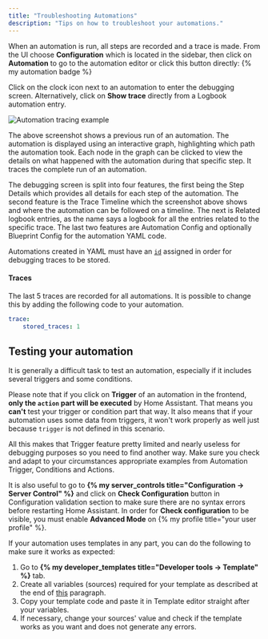 ```yaml
---
title: "Troubleshooting Automations"
description: "Tips on how to troubleshoot your automations."
---
```


When an automation is run, all steps are recorded and a trace is made. From the UI choose **Configuration** which is located in the sidebar, then click on **Automation** to go to the automation editor or click this button directly: {% my automation badge %}

Click on the clock icon next to an automation to enter the debugging screen. Alternatively, click on **Show trace** directly from a Logbook automation entry.

![Automation tracing example](/images/integrations/automation/automation-tracing.png)

The above screenshot shows a previous run of an automation. The automation is displayed using an interactive graph, highlighting which path the automation took. Each node in the graph can be clicked to view the details on what happened with the automation during that specific step. It traces the complete run of an automation.

The debugging screen is split into four features, the first being the Step Details which provides all details for each step of the automation. The second feature is the Trace Timeline which the screenshot above shows and where the automation can be followed on a timeline. The next is Related logbook entries, as the name says a logbook for all the entries related to the specific trace. The last two features are Automation Config and optionally Blueprint Config for the automation YAML code.

Automations created in YAML must have an [`id`](/docs/automation/yaml/#migrating-your-yaml-automations-to-automationsyaml) assigned in order for debugging traces to be stored.

#### Traces ####

The last 5 traces are recorded for all automations. It is possible to change this by adding the following code to your automation.

```yaml
trace:
    stored_traces: 1
```

[template]: /topics/templating/

## Testing your automation

It is generally a difficult task to test an automation, especially if it includes several triggers and some conditions.

Please note that if you click on **Trigger** of an automation in the frontend, **only the `action` part will be executed** by Home Assistant. That means you **can't** test your trigger or condition part that way. It also means that if your automation uses some data from triggers, it won't work properly as well just because `trigger` is not defined in this scenario.

All this makes that Trigger feature pretty limited and nearly useless for debugging purposes so you need to find another way.
Make sure you check and adapt to your circumstances appropriate examples from Automation Trigger, Conditions and Actions.

It is also useful to go to **{% my server_controls title="Configuration -> Server Control" %}** and click on **Check Configuration** button in Configuration validation section to make sure there are no syntax errors before restarting Home Assistant. In order for **Check configuration** to be visible, you must enable **Advanced Mode** on {% my profile title="your user profile" %}.

If your automation uses templates in any part, you can do the following to make sure it works as expected:

1. Go to **{% my developer_templates title="Developer tools -> Template" %}** tab.
2. Create all variables (sources) required for your template as described at the end of [this](https://www.home-assistant.io/docs/configuration/templating/#processing-incoming-data) paragraph.
3. Copy your template code and paste it in Template editor straight after your variables.
4. If necessary, change your sources' value and check if the template works as you want and does not generate any errors.

